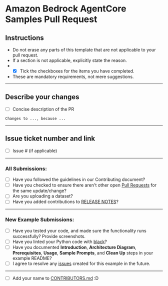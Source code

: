 # Amazon Bedrock AgentCore Samples Pull Request

<!-- Do not erase any parts of this template not applicable to your Pull Request. -->
<!-- If a section does not apply to you, provide reasoning. -->

## Instructions

- Do not erase any parts of this template that are not applicable to your pull request.
- If a section is not applicable, explicitly state the reason.
- * [x] Tick the checkboxes for the items you have completed.
- These are mandatory requirements, not mere suggestions.

<hr/>

## Describe your changes

* [ ] Concise description of the PR

```
Changes to ..., because ...
```

<hr/>

## Issue ticket number and link

* [ ] Issue # (if applicable)

<hr/>

### All Submissions:

* [ ] Have you followed the guidelines in our Contributing document?
* [ ] Have you checked to ensure there aren't other open [Pull Requests](https://github.com/awslabs/amazon-bedrock-agentcore-samples/pulls) for the same update/change?
* [ ] Are you uploading a dataset?
* [ ] Have you added contributions to [RELEASE NOTES](/RELEASE_NOTES.md)?

<hr/>

### New Example Submissions:

* [ ] Have you tested your code, and made sure the functionality runs successfully? Provide screenshots. 
* [ ] Have you linted your Python code with [black](https://github.com/psf/black)?
* [ ] Have you documented **Introduction**, **Architecture Diagram**, **Prerequisites**, **Usage**, **Sample Prompts**, and **Clean Up** steps in your example README?
* [ ] I agree to resolve any [issues](https://github.com/awslabs/amazon-bedrock-agent-samples/issues) created for this example in the future.

<hr/>


* [ ] Add your name to [CONTRIBUTORS.md](/CONTRIBUTORS.md) :D